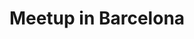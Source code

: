 ---
priority: 0.1
title: Meetup in Barcelona
excerpt: Mobile Test Architectures
categories: speaking
layout: posts
comments: true
background-image: words.jpg
---